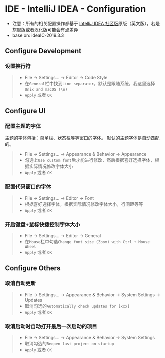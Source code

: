<!--
* Licensed under MIT (https://github.com/jinyahuan/effective-notebook/blob/master/LICENSE)
* @author Yahuan Jin
* @since 1.0.0
-->

# IDE - IntelliJ IDEA - Configuration
* 注意：所有的相关配置操作都基于 [IntelliJ IDEA 社区版](https://github.com/JetBrains/intellij-community)原版（英文版），若是旗舰版或者汉化版可能会有点差异
* base on: ideaIC-2019.3.3


## Configure Development

### 设置换行符
> * File -> Settings... -> Editor -> Code Style
> * 在```General```栏中找到```Line separator```，默认是跟随系统，我这里选择```Unix and macOS (\n)```
> * ```Apply``` 或者 ```OK```


## Configure UI

### 配置主题的字体
主题的字体包括：菜单栏、状态栏等等窗口的字体。
默认的主题字体是自动匹配的。
> * File -> Settings... -> Appearance & Behavior -> Appearance
> * 勾选上```Use custom font```后才能进行修改，然后根据喜好选择字体，根据实际情况修改字体大小
> * ```Apply``` 或者 ```OK```

### 配置代码窗口的字体
> * File -> Settings... -> Editor -> Font
> * 根据喜好选择字体，根据实际情况修改字体大小，行间距等等
> * ```Apply``` 或者 ```OK```

### 开启键盘+鼠标快捷控制字体大小
> * File -> Settings... -> Editor -> General
> * 在```Mouse```栏中勾选```Change font size (Zoom) with Ctrl + Mouse Wheel```
> * ```Apply``` 或者 ```OK```


## Configure Others

### 取消自动更新
> * File -> Settings... -> Appearance & Behavior -> System Settings -> Updates
> * 取消勾选的```Automatically check updates for [xxx]```
> * ```Apply``` 或者 ```OK```

### 取消启动时自动打开最后一次启动的项目
> * File -> Settings... -> Appearance & Behavior -> System Settings
> * 取消勾选的```Reopen last project on startup```
> * ```Apply``` 或者 ```OK```
